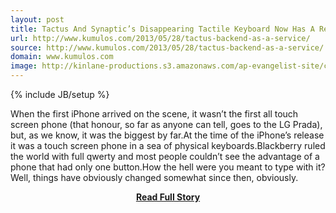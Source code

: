 ```yaml
---
layout: post
title: Tactus And Synaptic’s Disappearing Tactile Keyboard Now Has A Real World Tablet Example From Kumulos Backend as a Service
url: http://www.kumulos.com/2013/05/28/tactus-backend-as-a-service/
source: http://www.kumulos.com/2013/05/28/tactus-backend-as-a-service/
domain: www.kumulos.com
image: http://kinlane-productions.s3.amazonaws.com/ap-evangelist-site/curated/screenshots/9217_www_kumulos_com.png
---
```

{% include JB/setup %}<p>When the first iPhone arrived on the scene, it wasn’t the first all touch screen phone (that honour, so far as anyone can tell, goes to the LG Prada), but, as we know, it was the biggest by far.At the time of the iPhone’s release it was a touch screen phone in a sea of physical keyboards.Blackberry ruled the world with full qwerty and most people couldn’t see the advantage of a phone that had only one button.How the hell were you meant to type with it?Well, things have obviously changed somewhat since then, obviously.</p>
<center><p><a href="http://www.kumulos.com/2013/05/28/tactus-backend-as-a-service/" style='padding:25px; font-sze:18px; font-weight: bold;'>Read Full Story</a></p></center>
